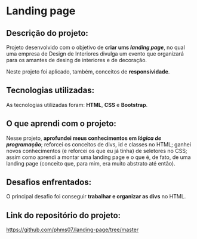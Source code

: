 # Landing page

## Descrição do projeto:
Projeto desenvolvido com o objetivo de <b>criar ums <i>landing page</i></b>, no qual uma empresa de Design de Interiores divulga um evento que organizará para os amantes de desing de interiores e de decoração. 

Neste projeto foi aplicado, também, conceitos de <b>responsividade</b>.

## Tecnologias utilizadas:
As tecnologias utilizadas foram: <b>HTML</b>, <b>CSS</b> e <b>Bootstrap</b>.

## O que aprendi com o projeto:
Nesse projeto, <b>aprofundei meus conhecimentos em <i>lógica de programação</i></b>; reforcei os conceitos de divs, id e classes no HTML; ganhei novos conhecimentos (e reforcei os que eu já tinha) de seletores no CSS; assim como aprendi a montar uma landing page e o que é, de fato, de uma landing page (conceito que, para mim, era muito abstrato até então).

## Desafios enfrentados:
O principal desafio foi conseguir <b>trabalhar e organizar as divs</b> no HTML.

## Link do repositório do projeto:
https://github.com/phms07/landing-page/tree/master
